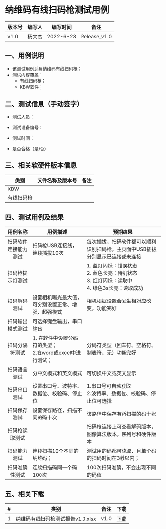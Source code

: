 # 纳维码有线扫码枪测试用例

| 版本号 | 编写人 | 编写时间 | 备注 |
| --- | --- | --- | --- |
| v1.0 | 杨文杰 | 2022-6-23 |  Release_v1.0 |


## 一、用例说明
- 该测试用例适用纳维码有线扫码枪；
- 测试内容覆盖：
  - 有线扫码枪；
  - KBW软件；

## 二、测试信息（手动签字）
- 测试人员：

- 测试设备编号：

- 测试时间：

- 是否合格（是/否）

## 三、相关软硬件版本信息
| 类别 | 文件名称及版本号 | 备注 |
| --- | --- | --- | 
| KBW |  |  |  
| 有线扫码枪 |  |  | 


## 四、测试用例及结果

| 用例名称 | 用例描述 | 预期结果 |
| :---: | --- | --- | 
| 扫码软件连接能力测试 | 扫码枪USB连接线，连续插拔10次 | 每次插拔，扫码软件都可以顺利识别扫码枪，主页面中USB插拔分别显示已连接或未连接 | 
| 扫码枪提示灯测试 |  | 1.	蓝灯闪烁：错误状态 <br> 2.	蓝色长亮：待机状态 <br>  3.	红灯闪烁：读取中 <br>  4. 绿色3s长亮：读取成功 |
| 扫码解码测试 | 设置相机曝光最大值，可分别设置正常、增强、超强模式|相机根据设置会发生相对应改变，功能完好 |
| 扫码输出模式测试 | 可选择键盘输出，串口输出 ||
| 扫码分隔符测试 | 1.	在软件中设置分码符的类型； <br> 2.在word或excel中进行测试；| 分码符类型（回车符、空格符、制表符、无）功能完好 | 
| 扫码语言测试 | 分中文模式和英文模式|可切换中文或英文显示|
| 扫码串口测试 | 设置串口号、波特率、数据位、校验码、停止位 | 1.串口号可自动获取<br>2.波特率、数据位、校验码、停止位可选择 |
| 扫码保存测试 | 设置保存路径，扫描不同的码十次 | 该路径中保存有所扫描的码十张 |
| 扫码枪读取测试 | | 扫码枪连接上可查看解码版本，图像算法版本，序列号和硬件版本|
| 扫码能力测试 | 连续扫描10个不同的纳维码； | 测试用的码都可读取，且单个码的扫码时间在3秒以内；| 
| 扫码准确性测试 | 连续扫描码同一个码100次 | 100次扫码准确，不会出现不同的码值 | 


## 五、相关下载
| # | 类别 | 备注 | 下载 |
| :-: | --- | --- | --- | 
| 1| 纳维码有线扫码枪测试报告v1.0.xlsx | v1.0 | [下载](./download/纳维码有线扫码枪测试报告v1.0.xlsx) |  
